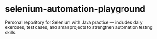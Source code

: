 # selenium-automation-playground
Personal repository for Selenium with Java practice — includes daily exercises, test cases, and small projects to strengthen automation testing skills.
